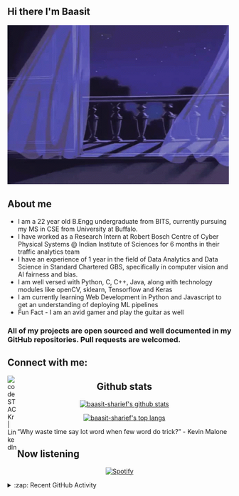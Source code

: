 <div align="left">

## Hi there I'm Baasit

![First](media/first.gif)

</div>

## About me

- I am a 22 year old B.Engg undergraduate from BITS, currently pursuing my MS in CSE from University at Buffalo.
- I have worked as a Research Intern at Robert Bosch Centre of Cyber Physical Systems @ Indian Institute of Sciences for 6 months in their traffic analytics team
- I have an experience of 1 year in the field of Data Analytics and Data Science in Standard Chartered GBS, specifically in computer vision and AI fairness and bias.
- I am well versed with Python, C, C++, Java, along with technology modules like openCV, sklearn, Tensorflow and Keras
- I am currently learning Web Development in Python and Javascript to get an understanding of deploying ML pipelines
- Fun Fact - I am an avid gamer and play the guitar as well


### All of my projects are open sourced and well documented in my GitHub repositories. Pull requests are welcomed.

## Connect with me:

[<img align="left" alt="codeSTACKr | LinkedIn" width="22px" src="https://cdn.jsdelivr.net/npm/simple-icons@v3/icons/linkedin.svg" />](https://www.linkedin.com/in/baasit-sharief/)


<div align="center">

## Github stats

[![baasit-sharief's github stats](https://github-readme-stats-baasitsharief.vercel.app/api?username=baasitsharief&count_private=true&show_icons=true&theme=synthwave)](https://www.youtube.com/watch?v=EVSqUl-FtCI)

[![baasit-sharief's top langs](https://github-readme-stats-baasitsharief.vercel.app/api/top-langs/?username=baasitsharief&theme=synthwave)](https://github.com/baasitsharief/github-readme-stats)

</div>

“Why waste time say lot word when few word do trick?” - Kevin Malone

## Now listening

<div align="center">

[![Spotify](https://novatorem-beige-three.vercel.app/api/spotify)](https://open.spotify.com/user/31ersehmw3n7cjhqadh3jgltq6bi)

</div>

<details>
  <summary>:zap: Recent GitHub Activity</summary>

<!--START_SECTION:activity-->

<!--END_SECTION:activity-->

</details>
